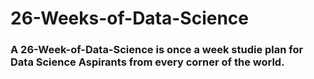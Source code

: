 # 26-Weeks-of-Data-Science

### A 26-Week-of-Data-Science is once a week studie plan for Data Science Aspirants from every corner of the world.

